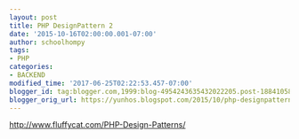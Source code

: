 ```yaml
---
layout: post
title: PHP DesignPattern 2
date: '2015-10-16T02:00:00.001-07:00'
author: schoolhompy
tags:
- PHP
categories:
- BACKEND
modified_time: '2017-06-25T02:22:53.457-07:00'
blogger_id: tag:blogger.com,1999:blog-4954243635432022205.post-1884105898934568619
blogger_orig_url: https://yunhos.blogspot.com/2015/10/php-designpattern-2_16.html
---
```


http://www.fluffycat.com/PHP-Design-Patterns/